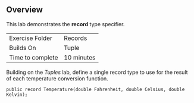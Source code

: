 ﻿## Overview
This lab demonstrates the **record** type specifier.

| | |
| --------- | --------------------------- |
| Exercise Folder | Records |
| Builds On | Tuple |
| Time to complete | 10 minutes

Building on the *Tuples* lab, define a single record type to use for the 
result of each temperature conversion function.

```public record Temperature(double Fahrenheit, double Celsius, double Kelvin);```

